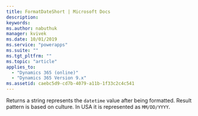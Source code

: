 ```yaml
---
title: FormatDateShort | Microsoft Docs
description: 
keywords:
ms.author: nabuthuk
manager: kvivek
ms.date: 10/01/2019
ms.service: "powerapps"
ms.suite: ""
ms.tgt_pltfrm: ""
ms.topic: "article"
applies_to: 
  - "Dynamics 365 (online)"
  - "Dynamics 365 Version 9.x"
ms.assetid: caebc5d9-cd7b-4079-a11b-1f33c2c4c541
---
```

Returns a string represents the `datetime` value after being formatted. Result pattern is based on culture. In USA it is  represented as `MM/DD/YYYY`.
